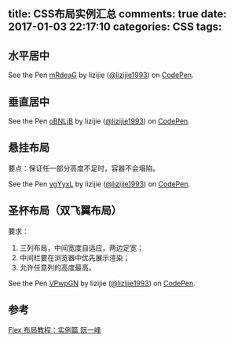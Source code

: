 title: CSS布局实例汇总
comments: true
date: 2017-01-03 22:17:10
categories: CSS
tags:
---

## 水平居中

<p data-height="265" data-theme-id="0" data-slug-hash="mRdeaG" data-default-tab="css,result" data-user="lizijie1993" data-embed-version="2" data-pen-title="mRdeaG" class="codepen">See the Pen <a href="http://codepen.io/lizijie1993/pen/mRdeaG/">mRdeaG</a> by lizijie (<a href="http://codepen.io/lizijie1993">@lizijie1993</a>) on <a href="http://codepen.io">CodePen</a>.</p>
<script async src="https://production-assets.codepen.io/assets/embed/ei.js"></script>

## 垂直居中

<p data-height="265" data-theme-id="0" data-slug-hash="oBNLjB" data-default-tab="css,result" data-user="lizijie1993" data-embed-version="2" data-pen-title="oBNLjB" class="codepen">See the Pen <a href="http://codepen.io/lizijie1993/pen/oBNLjB/">oBNLjB</a> by lizijie (<a href="http://codepen.io/lizijie1993">@lizijie1993</a>) on <a href="http://codepen.io">CodePen</a>.</p>
<script async src="https://production-assets.codepen.io/assets/embed/ei.js"></script>

## 悬挂布局

要点：保证任一部分高度不足时，容器不会塌陷。

<p data-height="265" data-theme-id="0" data-slug-hash="vgYyxL" data-default-tab="html,result" data-user="lizijie1993" data-embed-version="2" data-pen-title="vgYyxL" class="codepen">See the Pen <a href="http://codepen.io/lizijie1993/pen/vgYyxL/">vgYyxL</a> by lizijie (<a href="http://codepen.io/lizijie1993">@lizijie1993</a>) on <a href="http://codepen.io">CodePen</a>.</p>
<script async src="https://production-assets.codepen.io/assets/embed/ei.js"></script>

## 圣杯布局（双飞翼布局）

要求：

1. 三列布局，中间宽度自适应，两边定宽；
2. 中间栏要在浏览器中优先展示渲染；
3. 允许任意列的高度最高。

<p data-height="307" data-theme-id="0" data-slug-hash="VPwpGN" data-default-tab="html,result" data-user="lizijie1993" data-embed-version="2" data-pen-title="VPwpGN" class="codepen">See the Pen <a href="https://codepen.io/lizijie1993/pen/VPwpGN/">VPwpGN</a> by lizijie (<a href="http://codepen.io/lizijie1993">@lizijie1993</a>) on <a href="http://codepen.io">CodePen</a>.</p>
<script async src="https://production-assets.codepen.io/assets/embed/ei.js"></script>

## 参考
[Flex 布局教程：实例篇 阮一峰](http://www.ruanyifeng.com/blog/2015/07/flex-examples.html)